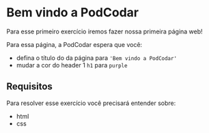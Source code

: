 # Bem vindo a PodCodar

Para esse primeiro exercício iremos fazer nossa primeira página web!

Para essa página, a PodCodar espera que você:

- defina o título do da página para `'Bem vindo a PodCodar'`
- mudar a cor do header 1 `h1` para `purple`

## Requisitos

Para resolver esse exercício você precisará entender sobre:

- html
- css
